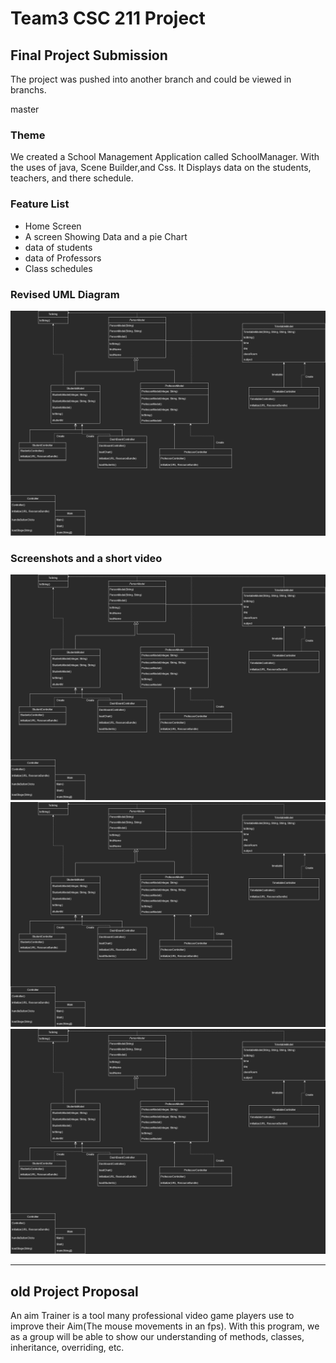 # Team3 CSC 211 Project
## Final Project Submission
The project was pushed into another branch and could be viewed in branchs.

master
### Theme
We created a School Management Application called SchoolManager. With the uses of java, Scene Builder,and Css.
It Displays data on the students, teachers, and there schedule.
### Feature List
- Home Screen
- A screen Showing Data and a pie Chart
- data of students
- data of Professors
- Class schedules



### Revised UML Diagram
![The UML diagram](team3java.drawio.png)

### Screenshots and a short video

![The UML diagram](team3java.drawio.png)
![The UML diagram](team3java.drawio.png)
![The UML diagram](team3java.drawio.png)





_________________________________________________________________________________________________________________________


## old Project Proposal
An aim Trainer is a tool many professional video game players use to improve their Aim(The mouse movements in an fps).
With this program, we as a group will be able to show our understanding of methods, classes, inheritance, overriding, etc.
